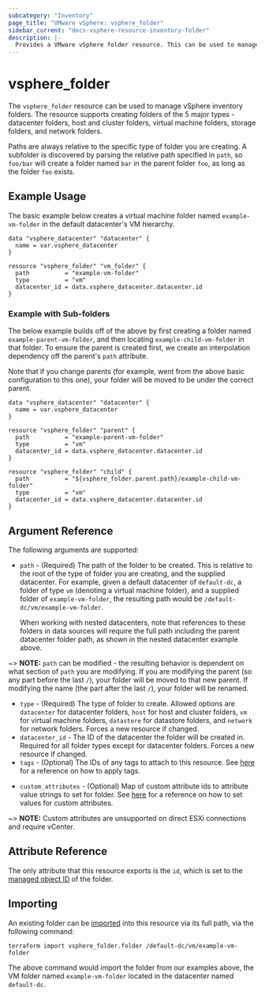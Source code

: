 ```yaml
---
subcategory: "Inventory"
page_title: "VMware vSphere: vsphere_folder"
sidebar_current: "docs-vsphere-resource-inventory-folder"
description: |-
  Provides a VMware vSphere folder resource. This can be used to manage vSphere inventory folders.
---
```


# vsphere_folder

The `vsphere_folder` resource can be used to manage vSphere inventory folders.
The resource supports creating folders of the 5 major types - datacenter
folders, host and cluster folders, virtual machine folders, storage folders,
and network folders.

Paths are always relative to the specific type of folder you are creating.
A subfolder is discovered by parsing the relative path specified in `path`, so
`foo/bar` will create a folder named `bar` in the parent folder `foo`, as long
as the folder `foo` exists.

## Example Usage

The basic example below creates a virtual machine folder named
`example-vm-folder` in the default datacenter's VM hierarchy.

```hcl
data "vsphere_datacenter" "datacenter" {
  name = var.vsphere_datacenter
}

resource "vsphere_folder" "vm_folder" {
  path          = "example-vm-folder"
  type          = "vm"
  datacenter_id = data.vsphere_datacenter.datacenter.id
}
```

### Example with Sub-folders

The below example builds off of the above by first creating a folder named
`example-parent-vm-folder`, and then locating `example-child-vm-folder` in that
folder. To ensure the parent is created first, we create an interpolation
dependency off the parent's `path` attribute.

Note that if you change parents (for example, went from the above basic
configuration to this one), your folder will be moved to be under the correct
parent.

```hcl
data "vsphere_datacenter" "datacenter" {
  name = var.vsphere_datacenter
}

resource "vsphere_folder" "parent" {
  path          = "example-parent-vm-folder"
  type          = "vm"
  datacenter_id = data.vsphere_datacenter.datacenter.id
}

resource "vsphere_folder" "child" {
  path          = "${vsphere_folder.parent.path}/example-child-vm-folder"
  type          = "vm"
  datacenter_id = data.vsphere_datacenter.datacenter.id
}
```

## Argument Reference

The following arguments are supported:

* `path` - (Required) The path of the folder to be created. This is relative to
  the root of the type of folder you are creating, and the supplied datacenter.
  For example, given a default datacenter of `default-dc`, a folder of type
  `vm` (denoting a virtual machine folder), and a supplied folder of
  `example-vm-folder`, the resulting path would be
  `/default-dc/vm/example-vm-folder`.

  When working with nested datacenters, note that references to these folders in data sources
  will require the full path including the parent datacenter folder path, as shown in the
  nested datacenter example above.

~> **NOTE:** `path` can be modified - the resulting behavior is dependent on
what section of `path` you are modifying. If you are modifying the parent (so
any part before the last `/`), your folder will be moved to that new parent. If
modifying the name (the part after the last `/`), your folder will be renamed.

* `type` - (Required) The type of folder to create. Allowed options are
  `datacenter` for datacenter folders, `host` for host and cluster folders,
  `vm` for virtual machine folders, `datastore` for datastore folders, and
  `network` for network folders. Forces a new resource if changed.
* `datacenter_id` - The ID of the datacenter the folder will be created in.
  Required for all folder types except for datacenter folders. Forces a new
  resource if changed.
* `tags` - (Optional) The IDs of any tags to attach to this resource. See
  [here][docs-applying-tags] for a reference on how to apply tags.

[docs-applying-tags]: /docs/providers/vsphere/r/tag.html#using-tags-in-a-supported-resource

* `custom_attributes` - (Optional) Map of custom attribute ids to attribute
  value strings to set for folder. See [here][docs-setting-custom-attributes]
  for a reference on how to set values for custom attributes.

[docs-setting-custom-attributes]: /docs/providers/vsphere/r/custom_attribute.html#using-custom-attributes-in-a-supported-resource

~> **NOTE:** Custom attributes are unsupported on direct ESXi connections
and require vCenter.

## Attribute Reference

The only attribute that this resource exports is the `id`, which is set to the
[managed object ID][docs-about-morefs] of the folder.

[docs-about-morefs]: /docs/providers/vsphere/index.html#use-of-managed-object-references-by-the-vsphere-provider

## Importing

An existing folder can be [imported][docs-import] into this resource via
its full path, via the following command:

[docs-import]: https://developer.hashicorp.com/terraform/cli/import

```shell
terraform import vsphere_folder.folder /default-dc/vm/example-vm-folder
```

The above command would import the folder from our examples above, the VM
folder named `example-vm-folder` located in the datacenter named
`default-dc`.
